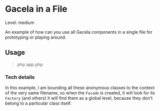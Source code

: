 # Gacela in a File

Level: medium

An example of how can you use all Gacela components in a single file for prototyping or playing around.

## Usage

> php app.php

### Tech details

In this example, I am bounding all these anonymous classes to the context of the very same filename,
so when the `Facade` is created, it will look for its `Factory` (and others) it will find them as
a global level, because they don't belong to a particular class itself.
